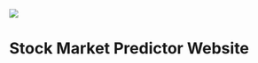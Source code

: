 <img src ="https://img.shields.io/github/last-commit/0112shpark/US-Stock-tracker"/>

# Stock Market Predictor Website

